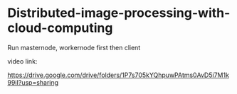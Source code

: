 # Distributed-image-processing-with-cloud-computing

Run masternode, workernode first then client

video link:

https://drive.google.com/drive/folders/1P7s705kYQhpuwPAtms0AvD5i7M1k99iI?usp=sharing

